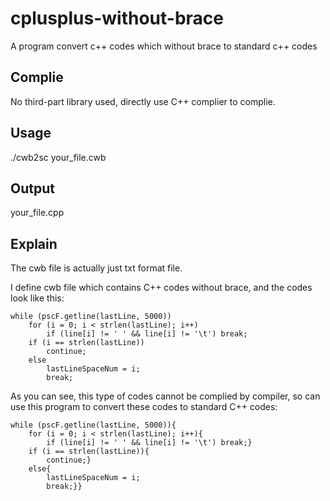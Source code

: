 # cplusplus-without-brace
A program convert c++ codes which without brace to standard c++ codes

<h2>Complie</h2>

No third-part library used, directly use C++ complier to complie.

<h2>Usage</h2>

./cwb2sc your_file.cwb

<h2>Output</h2>

your_file.cpp

<h2>Explain</h2>

The cwb file is actually just txt format file.

I define cwb file which contains C++ codes without brace, and the codes look like this:

	while (pscF.getline(lastLine, 5000))
		for (i = 0; i < strlen(lastLine); i++)
			if (line[i] != ' ' && line[i] != '\t') break;
		if (i == strlen(lastLine))
			continue;
		else
			lastLineSpaceNum = i;
			break;

As you can see, this type of codes cannot be complied by compiler, so can use this program to convert these codes to standard C++ codes:

	while (pscF.getline(lastLine, 5000)){
		for (i = 0; i < strlen(lastLine); i++){
			if (line[i] != ' ' && line[i] != '\t') break;}
		if (i == strlen(lastLine)){
			continue;}
		else{
			lastLineSpaceNum = i;
			break;}}
